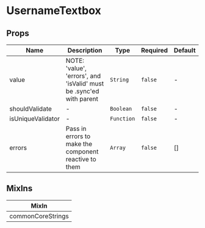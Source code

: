 # UsernameTextbox

## Props

<!-- @vuese:UsernameTextbox:props:start -->
|Name|Description|Type|Required|Default|
|---|---|---|---|---|
|value|NOTE: 'value', 'errors', and 'isValid' must be .sync'ed with parent|`String`|`false`|-|
|shouldValidate|-|`Boolean`|`false`|-|
|isUniqueValidator|-|`Function`|`false`|-|
|errors|Pass in errors to make the component reactive to them|`Array`|`false`|[]|

<!-- @vuese:UsernameTextbox:props:end -->


## MixIns

<!-- @vuese:UsernameTextbox:mixIns:start -->
|MixIn|
|---|
|commonCoreStrings|

<!-- @vuese:UsernameTextbox:mixIns:end -->
